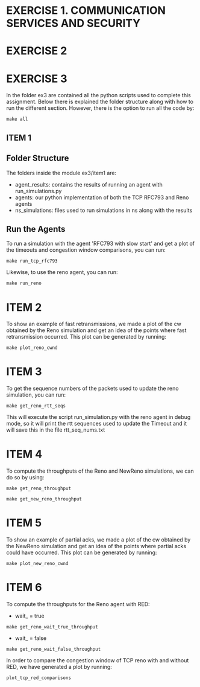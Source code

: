 # EXERCISE 1. COMMUNICATION SERVICES AND SECURITY

# EXERCISE 2

# EXERCISE 3

In the folder ex3 are contained all the python scripts used to complete this assignment. Below there is explained the folder structure along with how to run the different section.
However, there is the option to run all the code by:
````
make all
````

## ITEM 1

## Folder Structure

The folders inside the module ex3/item1 are:

- agent_results: contains the results of running an agent with run_simulations.py
- agents: our python implementation of both the TCP RFC793 and Reno agents
- ns_simulations: files used to run simulations in ns along with the results 

## Run the Agents
To run a simulation with the agent 'RFC793 with slow start' and get a plot of the timeouts and congestion window comparisons, you can run:
````
make run_tcp_rfc793
````
Likewise, to use the reno agent, you can run:
````
make run_reno
````

# ITEM 2

To show an example of fast retransmissions, we made a plot of the cw obtained by the Reno simulation and get an idea of the points where fast retransmission occurred. This plot can be generated by running:
````
make plot_reno_cwnd
````

# ITEM 3

To get the sequence numbers of the packets used to update the reno simulation, you can run:
````
make get_reno_rtt_seqs
````
This will execute the script run_simulation.py with the reno agent in debug mode, so it will print the rtt sequences used to update the Timeout and it will save this in the file rtt_seq_nums.txt

# ITEM 4

To compute the throughputs of the Reno and NewReno simulations, we can do so by using:
````
make get_reno_throughput
````
````
make get_new_reno_throughput
````

# ITEM 5

To show an example of partial acks, we made a plot of the cw obtained by the NewReno simulation and get an idea of the points where partial acks could have occurred. This plot can be generated by running:
````
make plot_new_reno_cwnd
````

# ITEM 6

To compute the throughputs for the Reno agent with RED:
- wait_ = true
````
make get_reno_wait_true_throughput
````
- wait_ = false
````
make get_reno_wait_false_throughput
````

In order to compare the congestion window of TCP reno with and without RED, we have generated a plot by running:
````
plot_tcp_red_comparisons
````